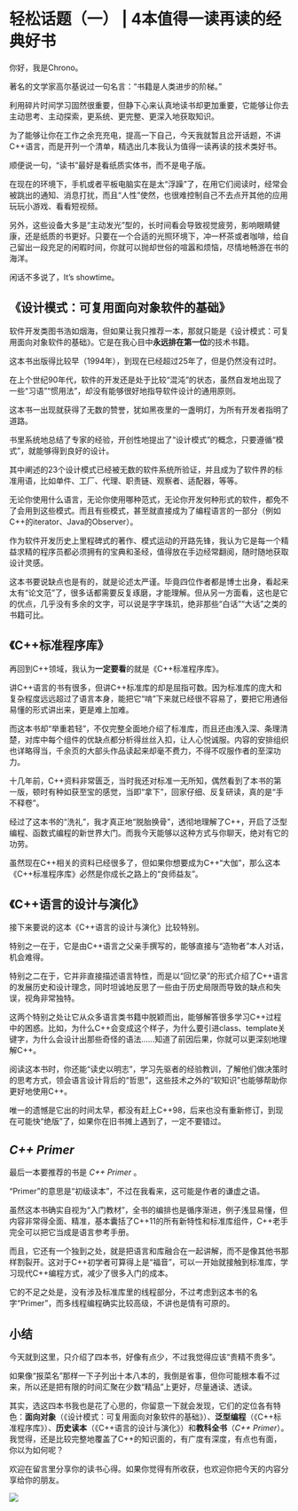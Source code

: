# 轻松话题（一） \| 4本值得一读再读的经典好书

你好，我是Chrono。

著名的文学家高尔基说过一句名言：“书籍是人类进步的阶梯。”

利用碎片时间学习固然很重要，但静下心来认真地读书却更加重要，它能够让你去主动思考、主动探索，更系统、更完整、更深入地获取知识。

为了能够让你在工作之余充充电，提高一下自己，今天我就暂且岔开话题，不讲C++语言，而是开列一个清单，精选出几本我认为值得一读再读的技术类好书。

顺便说一句，“读书”最好是看纸质实体书，而不是电子版。

在现在的环境下，手机或者平板电脑实在是太“浮躁”了，在用它们阅读时，经常会被跳出的通知、消息打扰，而且“人性”使然，也很难控制自己不去点开其他的应用玩玩小游戏、看看短视频。

另外，这些设备大多是“主动发光”型的，长时间看会导致视觉疲劳，影响眼睛健康，还是纸质的书更好。只要在一个合适的光照环境下，冲一杯茶或者咖啡，给自己留出一段充足的闲暇时间，你就可以抛却世俗的喧嚣和烦恼，尽情地畅游在书的海洋。

闲话不多说了，It’s showtime。

## 《设计模式：可复用面向对象软件的基础》

软件开发类图书浩如烟海，但如果让我只推荐一本，那就只能是《设计模式：可复用面向对象软件的基础》。它是在我心目中**永远排在第一位**的技术书籍。

<!-- [[[read_end]]] -->

这本书出版得比较早（1994年），到现在已经超过25年了，但是仍然没有过时。

在上个世纪90年代，软件的开发还是处于比较“混沌”的状态，虽然自发地出现了一些“习语”“惯用法”，却没有能够很好地指导软件设计的通用原则。

这本书一出现就获得了无数的赞誉，犹如黑夜里的一盏明灯，为所有开发者指明了道路。

书里系统地总结了专家的经验，开创性地提出了“设计模式”的概念，只要遵循“模式”，就能够得到良好的设计。

其中阐述的23个设计模式已经被无数的软件系统所验证，并且成为了软件界的标准用语，比如单件、工厂、代理、职责链、观察者、适配器，等等。

无论你使用什么语言，无论你使用哪种范式，无论你开发何种形式的软件，都免不了会用到这些模式。而且有些模式，甚至就直接成为了编程语言的一部分（例如C++的iterator、Java的Observer）。

作为软件开发历史上里程碑式的著作、模式运动的开路先锋，我认为它是每一个精益求精的程序员都必须拥有的宝典和圣经，值得放在手边经常翻阅，随时随地获取设计灵感。

这本书要说缺点也是有的，就是论述太严谨。毕竟四位作者都是博士出身，看起来太有“论文范”了，很多话都需要反复琢磨，才能理解。但从另一方面看，这也是它的优点，几乎没有多余的文字，可以说是字字珠玑，绝非那些“白话”“大话”之类的书籍可比。

## 《C++标准程序库》

再回到C++领域，我认为**一定要看**的就是《C++标准程序库》。

讲C++语言的书有很多，但讲C++标准库的却是屈指可数。因为标准库的庞大和复杂程度远远超过了语言本身，能把它“啃”下来就已经很不容易了，要把它用通俗易懂的形式讲出来，更是难上加难。

而这本书却“举重若轻”，不仅完整全面地介绍了标准库，而且还由浅入深、条理清楚，对库中每个组件的优缺点都分析得丝丝入扣，让人心悦诚服。内容的安排组织也详略得当，千余页的大部头作品读起来却毫不费力，不得不叹服作者的至深功力。

十几年前，C++资料非常匮乏，当时我还对标准一无所知，偶然看到了本书的第一版，顿时有种如获至宝的感觉，当即“拿下”，回家仔细、反复研读，真的是“手不释卷”。

经过了这本书的“洗礼”，我才真正地“脱胎换骨”，透彻地理解了C++，开启了泛型编程、函数式编程的新世界大门。而我今天能够以这种方式与你聊天，绝对有它的功劳。

虽然现在C++相关的资料已经很多了，但如果你想要成为C++“大伽”，那么这本《C++标准程序库》必然是你成长之路上的“良师益友”。

## 《C++语言的设计与演化》

接下来要说的这本《C++语言的设计与演化》比较特别。

特别之一在于，它是由C++语言之父亲手撰写的，能够直接与“造物者”本人对话，机会难得。

特别之二在于，它并非直接描述语言特性，而是以“回忆录”的形式介绍了C++语言的发展历史和设计理念，同时坦诚地反思了一些由于历史局限而导致的缺点和失误，视角非常独特。

这两个特别之处让它从众多语言类书籍中脱颖而出，能够解答很多学习C++过程中的困惑。比如，为什么C++会变成这个样子，为什么要引进class、template关键字，为什么会设计出那些奇怪的语法……知道了前因后果，你就可以更深刻地理解C++。

阅读这本书时，你还能“读史以明志”，学习先驱者的经验教训，了解他们做决策时的思考方式，领会语言设计背后的“哲思”，这些技术之外的“软知识”也能够帮助你更好地使用C++。

唯一的遗憾是它出的时间太早，都没有赶上C++98，后来也没有重新修订，到现在可能快“绝版”了，如果你在旧书摊上遇到了，一定不要错过。

## *C++ Primer*

最后一本要推荐的书是 *C++ Primer* 。

“Primer”的意思是“初级读本”，不过在我看来，这可能是作者的谦虚之语。

虽然这本书确实自视为“入门教材”，全书的编排也是循序渐进，例子浅显易懂，但内容非常得全面、精准，基本囊括了C++11的所有新特性和标准库组件，C++老手完全可以把它当成是语言参考手册。

而且，它还有一个独到之处，就是把语言和库融合在一起讲解，而不是像其他书那样割裂开。这对于C++初学者可算得上是“福音”，可以一开始就接触到标准库，学习现代C++编程方式，减少了很多入门的成本。

它的不足之处是，没有涉及标准库里的线程部分，不过考虑到这本书的名字“Primer”，而多线程编程确实比较高级，不讲也是情有可原的。

## 小结

今天就到这里，只介绍了四本书，好像有点少，不过我觉得应该“贵精不贵多”。

如果像“报菜名”那样一下子列出十本八本的，我倒是省事，但你可能根本看不过来，所以还是把有限的时间汇聚在少数“精品”上更好，尽量通读、透读。

其实，选这四本书我也是花了心思的，你留意一下就会发现，它们的定位各有特色：**面向对象**（《设计模式：可复用面向对象软件的基础》）、**泛型编程**（《C++标准程序库》）、**历史读本**（《C++语言的设计与演化》）和**教科全书**（*C++ Primer*）。我觉得，还是比较完整地覆盖了C++的知识面的，有广度有深度，有点也有面，你以为如何呢？

欢迎在留言里分享你的读书心得。如果你觉得有所收获，也欢迎你把今天的内容分享给你的朋友。

![](<https://static001.geekbang.org/resource/image/34/a1/34963ab5fac6e1abb9c62b11de0d80a1.jpg>)

